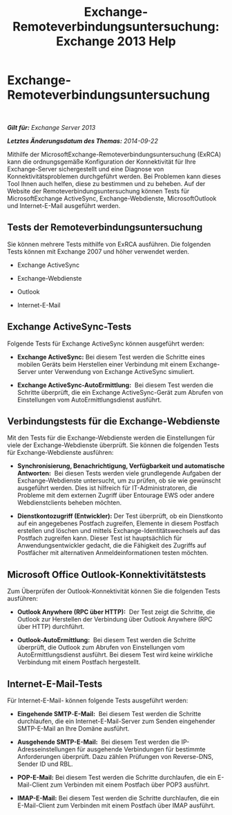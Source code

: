 ﻿---
title: 'Exchange-Remoteverbindungsuntersuchung: Exchange 2013 Help'
TOCTitle: Exchange-Remoteverbindungsuntersuchung
ms:assetid: dd26698e-d00c-47f5-a7aa-c3894fe86c75
ms:mtpsurl: https://technet.microsoft.com/de-de/library/Ff701693(v=EXCHG.150)
ms:contentKeyID: 50476883
ms.date: 04/24/2018
mtps_version: v=EXCHG.150
ms.translationtype: HT
---

# Exchange-Remoteverbindungsuntersuchung

 

_**Gilt für:** Exchange Server 2013_

_**Letztes Änderungsdatum des Themas:** 2014-09-22_

Mithilfe der MicrosoftExchange-Remoteverbindungsuntersuchung (ExRCA) kann die ordnungsgemäße Konfiguration der Konnektivität für Ihre Exchange-Server sichergestellt und eine Diagnose von Konnektivitätsproblemen durchgeführt werden. Bei Problemen kann dieses Tool Ihnen auch helfen, diese zu bestimmen und zu beheben. Auf der Website der Remoteverbindungsuntersuchung können Tests für MicrosoftExchange ActiveSync, Exchange-Webdienste, MicrosoftOutlook und Internet-E-Mail ausgeführt werden.

## Tests der Remoteverbindungsuntersuchung

Sie können mehrere Tests mithilfe von ExRCA ausführen. Die folgenden Tests können mit Exchange 2007 und höher verwendet werden.

  - Exchange ActiveSync

  - Exchange-Webdienste

  - Outlook

  - Internet-E-Mail

## Exchange ActiveSync-Tests

Folgende Tests für Exchange ActiveSync können ausgeführt werden:

  - **Exchange ActiveSync:**  Bei diesem Test werden die Schritte eines mobilen Geräts beim Herstellen einer Verbindung mit einem Exchange-Server unter Verwendung von Exchange ActiveSync simuliert.

  - **Exchange ActiveSync-AutoErmittlung:**  Bei diesem Test werden die Schritte überprüft, die ein Exchange ActiveSync-Gerät zum Abrufen von Einstellungen vom AutoErmittlungsdienst ausführt.

## Verbindungstests für die Exchange-Webdienste

Mit den Tests für die Exchange-Webdienste werden die Einstellungen für viele der Exchange-Webdienste überprüft. Sie können die folgenden Tests für Exchange-Webdienste ausführen:

  - **Synchronisierung, Benachrichtigung, Verfügbarkeit und automatische Antworten:**  Bei diesen Tests werden viele grundlegende Aufgaben der Exchange-Webdienste untersucht, um zu prüfen, ob sie wie gewünscht ausgeführt werden. Dies ist hilfreich für IT-Administratoren, die Probleme mit dem externen Zugriff über Entourage EWS oder andere Webdienstclients beheben möchten.

  - **Dienstkontozugriff (Entwickler):**  Der Test überprüft, ob ein Dienstkonto auf ein angegebenes Postfach zugreifen, Elemente in diesem Postfach erstellen und löschen und mittels Exchange-Identitätswechsels auf das Postfach zugreifen kann. Dieser Test ist hauptsächlich für Anwendungsentwickler gedacht, die die Fähigkeit des Zugriffs auf Postfächer mit alternativen Anmeldeinformationen testen möchten.

## Microsoft Office Outlook-Konnektivitätstests

Zum Überprüfen der Outlook-Konnektivität können Sie die folgenden Tests ausführen:

  - **Outlook Anywhere (RPC über HTTP):**  Der Test zeigt die Schritte, die Outlook zur Herstellen der Verbindung über Outlook Anywhere (RPC über HTTP) durchführt.

  - **Outlook-AutoErmittlung:**  Bei diesem Test werden die Schritte überprüft, die Outlook zum Abrufen von Einstellungen vom AutoErmittlungsdienst ausführt. Bei diesem Test wird keine wirkliche Verbindung mit einem Postfach hergestellt.

## Internet-E-Mail-Tests

Für Internet-E-Mail- können folgende Tests ausgeführt werden:

  - **Eingehende SMTP**-**E-Mail:**  Bei diesem Test werden die Schritte durchlaufen, die ein Internet-E-Mail-Server zum Senden eingehender SMTP-E-Mail an Ihre Domäne ausführt.

  - **Ausgehende SMTP-E-Mail:**  Bei diesem Test werden die IP-Adresseinstellungen für ausgehende Verbindungen für bestimmte Anforderungen überprüft. Dazu zählen Prüfungen von Reverse-DNS, Sender ID und RBL.

  - **POP-E-Mail:**  Bei diesem Test werden die Schritte durchlaufen, die ein E-Mail-Client zum Verbinden mit einem Postfach über POP3 ausführt.

  - **IMAP-E-Mail:**  Bei diesem Test werden die Schritte durchlaufen, die ein E-Mail-Client zum Verbinden mit einem Postfach über IMAP ausführt.

